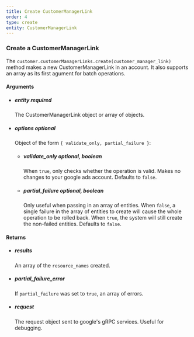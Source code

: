 ```yaml
---
title: Create CustomerManagerLink 
order: 4
type: create
entity: CustomerManagerLink 
---
```


### Create a CustomerManagerLink 

The `customer.customerManagerLinks.create(customer_manager_link)` method makes a new CustomerManagerLink in an account. It also supports an array as its first agument for batch operations.


#### Arguments

- ##### entity *required* 
    The CustomerManagerLink object or array of objects.
- ##### options *optional*
    Object of the form `{ validate_only, partial_failure }`:
    - ##### validate_only *optional, boolean* 
        When `true`, only checks whether the operation is valid. Makes no changes to your google ads account. Defaults to `false`.
    - ##### partial_failure *optional, boolean*
        Only useful when passing in an array of entities. When `false`, a single failure in the array of entities to create will cause the whole operation to be rolled back. When `true`, the system will still create the non-failed entities. Defaults to `false`.


#### Returns

- ##### results
    An array of the `resource_names` created.
- ##### partial_failure_error
    If `partial_failure` was set to `true`, an array of errors.
- ##### request
    The request object sent to google's gRPC services. Useful for debugging.
